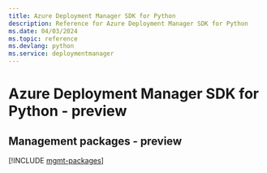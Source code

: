 ```yaml
---
title: Azure Deployment Manager SDK for Python
description: Reference for Azure Deployment Manager SDK for Python
ms.date: 04/03/2024
ms.topic: reference
ms.devlang: python
ms.service: deploymentmanager
---
```

# Azure Deployment Manager SDK for Python - preview

## Management packages - preview
[!INCLUDE [mgmt-packages](deployment-manager-mgmt-index.md)]